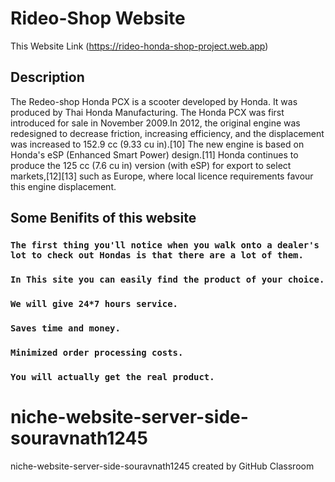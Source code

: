 
# Rideo-Shop Website

This  Website Link  (https://rideo-honda-shop-project.web.app)

## Description


The Redeo-shop Honda PCX is a scooter developed by Honda. It was produced by Thai Honda Manufacturing. The Honda PCX was first introduced for sale in November 2009.In 2012, the original engine was redesigned to decrease friction, increasing efficiency, and the displacement was increased to 152.9 cc (9.33 cu in).[10] The new engine is based on Honda's eSP (Enhanced Smart Power) design.[11] Honda continues to produce the 125 cc (7.6 cu in) version (with eSP) for export to select markets,[12][13] such as Europe, where local licence requirements favour this engine displacement.

## Some Benifits of this website

### `The first thing you'll notice when you walk onto a dealer's lot to check out Hondas is that there are a lot of them.` 
### `In This site you can easily find the product of your choice.`
### `We will give 24*7 hours service.`
### `Saves time and money.`
### `Minimized order processing costs.`
### `You will actually get the real product.`


# niche-website-server-side-souravnath1245
niche-website-server-side-souravnath1245 created by GitHub Classroom
